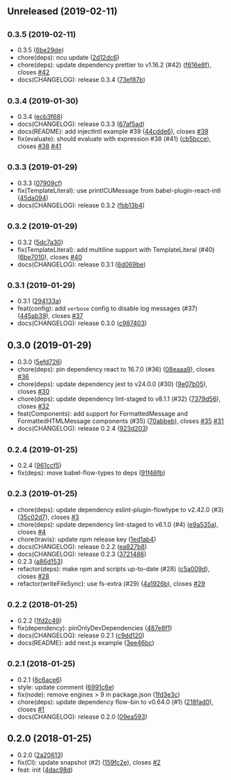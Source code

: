 ## Unreleased (2019-02-11)

## <small>0.3.5 (2019-02-11)</small>

- 0.3.5 ([6be29de](https://github.com/evenchange4/react-intl.macro/commit/6be29de))
- chore(deps): ncu update ([2d12dc6](https://github.com/evenchange4/react-intl.macro/commit/2d12dc6))
- chore(deps): update dependency prettier to v1.16.2 (#42) ([f616e8f](https://github.com/evenchange4/react-intl.macro/commit/f616e8f)), closes [#42](https://github.com/evenchange4/react-intl.macro/issues/42)
- docs(CHANGELOG): release 0.3.4 ([73ef87b](https://github.com/evenchange4/react-intl.macro/commit/73ef87b))

## <small>0.3.4 (2019-01-30)</small>

- 0.3.4 ([ecb3f68](https://github.com/evenchange4/react-intl.macro/commit/ecb3f68))
- docs(CHANGELOG): release 0.3.3 ([67af5ad](https://github.com/evenchange4/react-intl.macro/commit/67af5ad))
- docs(README): add injectIntl example #39 ([44cdde6](https://github.com/evenchange4/react-intl.macro/commit/44cdde6)), closes [#39](https://github.com/evenchange4/react-intl.macro/issues/39)
- fix(evaluate): should evaluate with expression #38 (#41) ([cb5bcce](https://github.com/evenchange4/react-intl.macro/commit/cb5bcce)), closes [#38](https://github.com/evenchange4/react-intl.macro/issues/38) [#41](https://github.com/evenchange4/react-intl.macro/issues/41)

## <small>0.3.3 (2019-01-29)</small>

- 0.3.3 ([07909cf](https://github.com/evenchange4/react-intl.macro/commit/07909cf))
- fix(TemplateLiteral): use printICUMessage from babel-plugin-react-intl ([45da094](https://github.com/evenchange4/react-intl.macro/commit/45da094))
- docs(CHANGELOG): release 0.3.2 ([fbb13b4](https://github.com/evenchange4/react-intl.macro/commit/fbb13b4))

## <small>0.3.2 (2019-01-29)</small>

- 0.3.2 ([5dc7a30](https://github.com/evenchange4/react-intl.macro/commit/5dc7a30))
- fix(TemplateLiteral): add multiline support with TemplateLiteral (#40) ([6be7010](https://github.com/evenchange4/react-intl.macro/commit/6be7010)), closes [#40](https://github.com/evenchange4/react-intl.macro/issues/40)
- docs(CHANGELOG): release 0.3.1 ([6d069be](https://github.com/evenchange4/react-intl.macro/commit/6d069be))

## <small>0.3.1 (2019-01-29)</small>

- 0.3.1 ([294133a](https://github.com/evenchange4/react-intl.macro/commit/294133a))
- feat(config): add `verbose` config to disable log messages (#37) ([445ab39](https://github.com/evenchange4/react-intl.macro/commit/445ab39)), closes [#37](https://github.com/evenchange4/react-intl.macro/issues/37)
- docs(CHANGELOG): release 0.3.0 ([c987403](https://github.com/evenchange4/react-intl.macro/commit/c987403))

## 0.3.0 (2019-01-29)

- 0.3.0 ([5efd726](https://github.com/evenchange4/react-intl.macro/commit/5efd726))
- chore(deps): pin dependency react to 16.7.0 (#36) ([08eaaa9](https://github.com/evenchange4/react-intl.macro/commit/08eaaa9)), closes [#36](https://github.com/evenchange4/react-intl.macro/issues/36)
- chore(deps): update dependency jest to v24.0.0 (#30) ([9e07b05](https://github.com/evenchange4/react-intl.macro/commit/9e07b05)), closes [#30](https://github.com/evenchange4/react-intl.macro/issues/30)
- chore(deps): update dependency lint-staged to v8.1.1 (#32) ([7379d56](https://github.com/evenchange4/react-intl.macro/commit/7379d56)), closes [#32](https://github.com/evenchange4/react-intl.macro/issues/32)
- feat(Components): add support for FormattedMessage and FormattedHTMLMessage components (#35) ([70abbeb](https://github.com/evenchange4/react-intl.macro/commit/70abbeb)), closes [#35](https://github.com/evenchange4/react-intl.macro/issues/35) [#31](https://github.com/evenchange4/react-intl.macro/issues/31)
- docs(CHANGELOG): release 0.2.4 ([923d203](https://github.com/evenchange4/react-intl.macro/commit/923d203))

## <small>0.2.4 (2019-01-25)</small>

- 0.2.4 ([961ccf5](https://github.com/evenchange4/react-intl.macro/commit/961ccf5))
- fix(deps): move babel-flow-types to deps ([91f46fb](https://github.com/evenchange4/react-intl.macro/commit/91f46fb))

## <small>0.2.3 (2019-01-25)</small>

- chore(deps): update dependency eslint-plugin-flowtype to v2.42.0 (#3) ([35c02d7](https://github.com/evenchange4/react-intl.macro/commit/35c02d7)), closes [#3](https://github.com/evenchange4/react-intl.macro/issues/3)
- chore(deps): update dependency lint-staged to v6.1.0 (#4) ([e9a535a](https://github.com/evenchange4/react-intl.macro/commit/e9a535a)), closes [#4](https://github.com/evenchange4/react-intl.macro/issues/4)
- chore(travis): update npm release key ([1ed1ab4](https://github.com/evenchange4/react-intl.macro/commit/1ed1ab4))
- docs(CHANGELOG): release 0.2.2 ([ea827b8](https://github.com/evenchange4/react-intl.macro/commit/ea827b8))
- docs(CHANGELOG): release 0.2.3 ([3721486](https://github.com/evenchange4/react-intl.macro/commit/3721486))
- 0.2.3 ([a86d153](https://github.com/evenchange4/react-intl.macro/commit/a86d153))
- refactor(deps): make npm and scripts up-to-date (#28) ([c5a009d](https://github.com/evenchange4/react-intl.macro/commit/c5a009d)), closes [#28](https://github.com/evenchange4/react-intl.macro/issues/28)
- refactor(writeFileSync): use fs-extra (#29) ([4a1926b](https://github.com/evenchange4/react-intl.macro/commit/4a1926b)), closes [#29](https://github.com/evenchange4/react-intl.macro/issues/29)

## <small>0.2.2 (2018-01-25)</small>

- 0.2.2 ([1fd2c49](https://github.com/evenchange4/react-intl.macro/commit/1fd2c49))
- fix(dependency): pinOnlyDevDependencies ([487e8f1](https://github.com/evenchange4/react-intl.macro/commit/487e8f1))
- docs(CHANGELOG): release 0.2.1 ([c9dd120](https://github.com/evenchange4/react-intl.macro/commit/c9dd120))
- docs(README): add next.js example ([3ee46bc](https://github.com/evenchange4/react-intl.macro/commit/3ee46bc))

## <small>0.2.1 (2018-01-25)</small>

- 0.2.1 ([6c6ace6](https://github.com/evenchange4/react-intl.macro/commit/6c6ace6))
- style: update comment ([6991c6e](https://github.com/evenchange4/react-intl.macro/commit/6991c6e))
- fix(node): remove engines > 9 in package.json ([1fd3e3c](https://github.com/evenchange4/react-intl.macro/commit/1fd3e3c))
- chore(deps): update dependency flow-bin to v0.64.0 (#1) ([218fad0](https://github.com/evenchange4/react-intl.macro/commit/218fad0)), closes [#1](https://github.com/evenchange4/react-intl.macro/issues/1)
- docs(CHANGELOG): release 0.2.0 ([09ea593](https://github.com/evenchange4/react-intl.macro/commit/09ea593))

## 0.2.0 (2018-01-25)

- 0.2.0 ([2a20613](https://github.com/evenchange4/react-intl.macro/commit/2a20613))
- fix(CI): update snapshot (#2) ([159fc2e](https://github.com/evenchange4/react-intl.macro/commit/159fc2e)), closes [#2](https://github.com/evenchange4/react-intl.macro/issues/2)
- feat: init ([4dac98d](https://github.com/evenchange4/react-intl.macro/commit/4dac98d))
